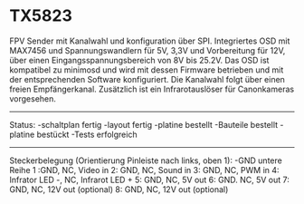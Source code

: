 # TX5823
FPV Sender mit Kanalwahl und konfiguration über SPI. Integriertes OSD mit MAX7456 und Spannungswandlern für 5V, 3,3V und Vorbereitung für 12V, über einen Eingangsspannungsbereich von 8V bis 25.2V.
Das OSD ist kompatibel zu minimosd und wird mit dessen Firmware betrieben und mit der entsprechenden Software konfiguriert.
Die Kanalwahl folgt über einen freien Empfängerkanal.
Zusätzlich ist ein Infrarotauslöser für Canonkameras vorgesehen.

-------------------
Status:
-schaltplan fertig
-layout fertig
-platine bestellt
-Bauteile bestellt
-platine bestückt
-Tests erfolgreich

-------------------
Steckerbelegung (Orientierung Pinleiste nach links, oben 1):
-GND untere Reihe
1 :GND, NC, Video in
2: GND, NC, Sound in
3: GND, NC, PWM in
4: Infrator LED -, NC, Infrarot LED +
5: GND, NC, 5V out
6: GND. NC, 5V out
7: GND, NC, 12V out (optional)
8: GND, NC, 12V out (optional)
